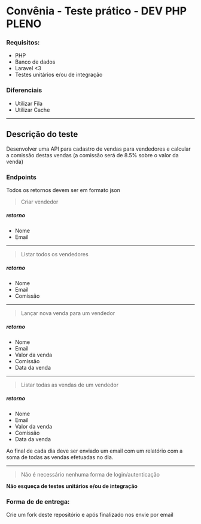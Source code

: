 # Convênia - Teste prático - DEV PHP PLENO

### Requisitos:
- PHP
- Banco de dados
- Laravel <3
- Testes unitários e/ou de integração

### Diferenciais
- Utilizar Fila
- Utilizar Cache

---

## Descrição do teste

Desenvolver uma API para cadastro de vendas para vendedores e calcular a comissão destas vendas (a comissão será de 8.5% sobre o valor da venda)

### Endpoints

Todos os retornos devem ser em formato json

> Criar vendedor

##### retorno
- Nome
- Email

---

> Listar todos os vendedores

##### retorno
- Nome
- Email
- Comissão

---

> Lançar nova venda para um vendedor

##### retorno
- Nome
- Email
- Valor da venda
- Comissão
- Data da venda

---

> Listar todas as vendas de um vendedor

##### retorno
- Nome
- Email
- Valor da venda
- Comissão
- Data da venda


Ao final de cada dia deve ser enviado um email com um relatório com a soma de todas as vendas efetuadas no dia.

---

> Não é necessário nenhuma forma de login/autenticação

**Não esqueça de testes unitários e/ou de integração**

### Forma de de entrega:

Crie um fork deste repositório e após finalizado nos envie por email


